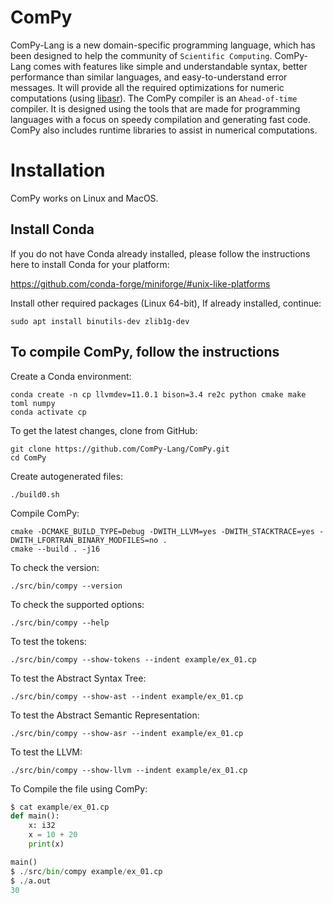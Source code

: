 # ComPy

ComPy-Lang is a new domain-specific programming language, which has been designed to help the community of `Scientific Computing`. ComPy-Lang comes with features like simple and understandable syntax, better performance than similar languages, and easy-to-understand error messages. It will provide all the required optimizations for numeric computations (using [libasr](https://github.com/lcompilers/libasr)). The ComPy compiler is an `Ahead-of-time` compiler. It is designed using the tools that are made for programming languages with a focus on speedy compilation and generating fast code. ComPy also includes runtime libraries to assist in numerical computations.


# Installation

ComPy works on Linux and MacOS.

## Install Conda

If you do not have Conda already installed, please follow the instructions
here to install Conda for your platform:

https://github.com/conda-forge/miniforge/#unix-like-platforms

Install other required packages (Linux 64-bit), If already installed, continue:

    sudo apt install binutils-dev zlib1g-dev

## To compile ComPy, follow the instructions

Create a Conda environment:

    conda create -n cp llvmdev=11.0.1 bison=3.4 re2c python cmake make toml numpy
    conda activate cp

To get the latest changes, clone from GitHub:

    git clone https://github.com/ComPy-Lang/ComPy.git
    cd ComPy

Create autogenerated files:

    ./build0.sh

Compile ComPy:

    cmake -DCMAKE_BUILD_TYPE=Debug -DWITH_LLVM=yes -DWITH_STACKTRACE=yes -DWITH_LFORTRAN_BINARY_MODFILES=no .
    cmake --build . -j16

To check the version:

    ./src/bin/compy --version

To check the supported options:

    ./src/bin/compy --help

To test the tokens:

    ./src/bin/compy --show-tokens --indent example/ex_01.cp

To test the Abstract Syntax Tree:

    ./src/bin/compy --show-ast --indent example/ex_01.cp

To test the Abstract Semantic Representation:

    ./src/bin/compy --show-asr --indent example/ex_01.cp

To test the LLVM:

    ./src/bin/compy --show-llvm --indent example/ex_01.cp

To Compile the file using ComPy:
```py
$ cat example/ex_01.cp
def main():
    x: i32
    x = 10 + 20
    print(x)

main()
$ ./src/bin/compy example/ex_01.cp
$ ./a.out
30
```
